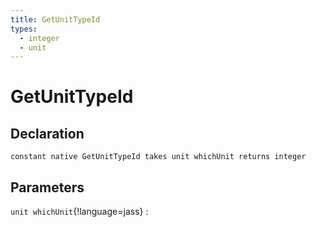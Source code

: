 ```yaml
---
title: GetUnitTypeId
types:
  - integer
  - unit
---
```


# GetUnitTypeId

## Declaration

```jass
constant native GetUnitTypeId takes unit whichUnit returns integer
```

## Parameters
`unit whichUnit`{!language=jass}
: 

